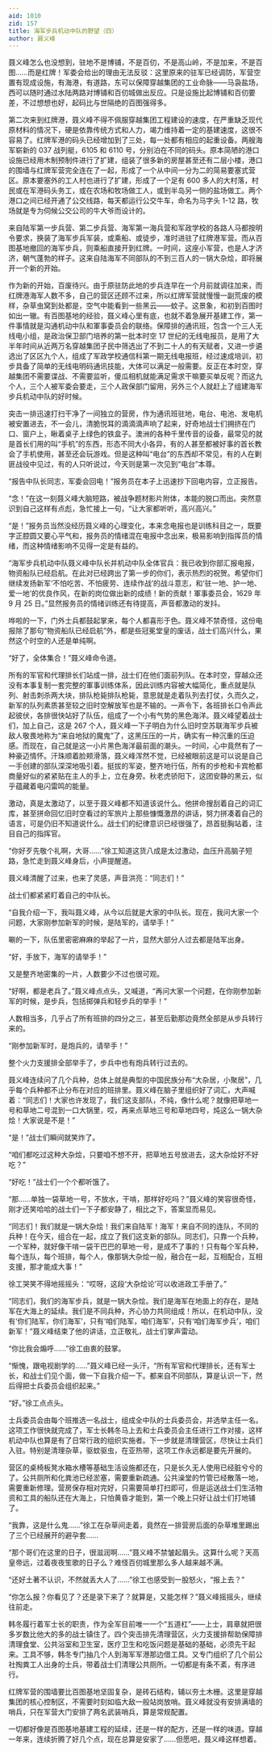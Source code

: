 ```yaml
---
aid: 1010
zid: 157
title: 海军步兵机动中队的野望（四）
author: 聂义峰
---
```


聂义峰怎么也没想到，驻地不是博铺，不是百仞，不是高山岭，不是加来，不是百图……而是红牌！军委会给出的理由无法反驳：这里原来的驻军已经调防，军营空置有现成设施，有海港，有道路，东可以保障穿越集团的工业命脉——马袅盐场，西可以随时通过水陆两路对博铺和百仞城做出反应。只是设施比起博铺和百仞要差，不过想想也好，起码比与世隔绝的百图强得多。

第二次来到红牌港，聂义峰不得不佩服穿越集团工程建设的速度，在严重缺乏现代原材料的情况下，硬是依靠传统方式和人力，竭力维持着一定的基建速度，这很不容易了。红牌军港的码头已经增加到了三处，每一处都有相应的起重设备。两艘海军崭新的 037 战列艇，6105 和 6110 号，分别泊在不同的码头。原本简陋的港口设施已经用木制预制件进行了扩建，组装了很多新的房屋甚至还有二层小楼，港口的围墙与红牌军营完全连在了一起，形成了一个从中间一分为二的简易要塞式营区。原本要塞外的工人村也进行了扩建，形成了一个足有 600 多人的大村落，村民或在军港码头务工，或在农场和牧场做工人，或到半岛另一侧的盐场做工。两个港口之间已经开通了公交线路，每天都运行公交牛车，命名为马字头 1-12 路，牧场就是专为伺候公交公司的牛大爷而设计的。

来自陆军第一步兵营、第二步兵营、海军第一海兵营和军政学校的各路人马都按明令要求，换装了海军步兵军装，或乘船、或徒步，准时进驻了红牌港军营。而从百图基地撤回的海军步兵，则乘船直接开到红牌。一时间，这座小军营，也是人才济济，朝气蓬勃的样子。这来自陆海军不同部队的不到三百人的一锅大杂烩，即将展开一个新的开始。

作为新的开始，百废待兴。由于原驻防此地的步兵连早在一个月前就调往加来，而红牌港海军人数不多，自己的营区还顾不过来，所以红牌军营就慢慢一副荒废的模样，杂草虫窝到处都是，空气中能看到一些黑云——蚊子。这景象，和初到百图时如出一辙。有百图基地的经验，聂义峰心里有底，也就不着急展开基建工作，第一件事情就是沟通机动中队和軍事委员会的联络。保障排的通讯班，包含一个三人无线电小组，是政治保卫部门培养的第一批本时空 17 世纪的无线电报员，是用了大半年时间从近两万名穿越集团子民中筛选出了不到二十人的有天赋者，又进一步遴选出了区区九个人，组成了军政学校通信科第一期无线电报班，经过速成培训，初步具备了简单的无线电明码通讯技能，大体可以满足一般需要。反正在本时空，穿越集团不需要谍战、不需要监听，傻瓜相机就能满足需求干嘛要买单反呢？而这九个人，三个人被军委会要走，三个人政保部门留用，另外三个人就赶上了组建海军步兵机动中队的好时候。

突击一排迅速打扫干净了一间独立的营房，作为通讯班驻地，电台、电池、发电机被安置进去，不一会儿，清脆悦耳的滴滴滴声响了起来，好奇地战士们拥挤在门口、窗户上，瞅着桌子上绿色的铁盒子。澳洲的各种千里传音的设备，最常见的就是首长们用的叫“手机”的东西，形态不同大小各异，有的人甚至都被好事的首长教会了手机使用，甚至还会玩游戏。但是这种叫“电台”的东西却不常见，有的人在剿匪战役中见过，有的人只听说过，今天则是第一次见到“电台”本尊。

“报告中队长同志，军委会回电！”报务员在本子上迅速抄下回电内容，立正报告。

“念！”在这一刻聂义峰大脑短路，被战争题材影片附体，本能的脱口而出。突然意识到自己这样有点彪，急忙接上一句，“让大家都听听，高兴高兴。”

“是！”报务员当然没经历聂义峰的心理变化，本来念电报也是训练科目之一，既要字正腔圆又要心平气和，报务员的情绪混在电报中念出来，极易影响到指挥员的情绪，而这种情绪影响不见得一定是有益的。

“海军步兵机动中队聂义峰中队长并机动中队全体官兵：我已收到你部汇报电报，物资船队已经启航。在此对已经跨出了第一步的你们，表示热烈的祝贺。希望你们继续发扬新军‘不怕吃苦、不怕疲劳、连续作战’的战斗意志，和‘驻一地、护一地、爱一地’的优良作风，在新的岗位做出新的成绩！新的贡献！軍事委员会，1629 年 9 月 25 日。”显然报务员的情绪训练还有待提高，声音都激动的发抖。

哗啦的一下，门外士兵都鼓起掌来，每个人都喜形于色。聂义峰不禁奇怪，这份电报除了那句“物资船队已经启航”外，都是些冠冕堂皇的废话，战士们高兴什么，果然这个时空的人还是单纯啊。

“好了，全体集合！”聂义峰命令道。

所有的军官和代理排长们站成一排，战士们在他们面前列队。在本时空，穿越众还没有本事复制一套完整的軍事训练体系，因此训练内容被大幅简化，重点就是队列、射击刺杀两大块，排队枪毙排队枪毙，意思就是走着队列去打仗，久而久之，新军的队列素质甚至较之旧时空解放军也是不输的。一声令下，各班排长口令声此起彼伏，各排很快站好了队伍，组成了一个小有气势的黑色海洋。聂义峰望着战士们，加上自己，这是 267 个人，聂义峰一下子明白为什么旧时空苏联海军步兵被敌人敬畏地称为“来自地狱的魔鬼”了，这黑压压的一片，确实有一种沉重的压迫感。而现在，自己就是这一小片黑色海洋最前面的潮头。一时间，心中竟然有了一种豪迈情怀。汗珠顺着脸颊滑落，聂义峰浑然不觉，已经被眼前这是可以说是自己一手创建的部队深深地吸引着。挺拔的军姿，整齐地行伍，所有的步枪和卡宾枪都商量好似的紧紧贴在主人的手上，立在身旁。秋老虎骄阳下，这团安静的黑云，似乎蕴藏着电闪雷鸣的能量。

激动，真是太激动了，以至于聂义峰都不知道该说什么。他拼命搜刮着自己的词汇库，甚至拼命回忆旧时空看过的军旅片上那些慷慨激昂的讲话，努力拼凑着自己的语言，可是仍旧不知道说什么。战士们的纪律意识已经很强了，昂首挺胸站着，注目自己的指挥官。

“你好歹先敬个礼啊，大哥……”徐工知道这货八成是太过激动，血压升高脑子短路，急忙走到聂义峰身后，小声提醒道。

聂义峰清醒了过来，也来了灵感，声音洪亮：“同志们！”

战士们都紧紧盯着自己的中队长。

“自我介绍一下，我叫聂义峰，从今以后就是大家的中队长。现在，我问大家一个问题，大家刚参加新军的时候，是陆军的，请举手！”

唰的一下，队伍里密密麻麻的举起了一片，显然大部分人过去都是陆军出身。

“好，手放下，海军的请举手！”

又是整齐地密集的一片，人数要少不过也很可观。

“好啊，都是老兵了。”聂义峰点点头，又喊道，“再问大家一个问题，在你刚参加新军的时候，是步兵，包括掷弹兵和轻步兵的举手！”

人数相当多，几乎占了所有班排的四分之三，甚至后勤那边竟然全部是从步兵转行来的。

“刚参加新军时，是炮兵的，请举手！”

整个火力支援排全部举手了，步兵中也有炮兵转行过去的。

聂义峰连续问了几个兵种，总体上就是典型的中国民族分布“大杂居，小聚居”，几乎每个兵种都不止分布在对应的班排里。聂义峰在脑子里组织好了词汇，大声喊着：“同志们！大家也许发现了，我们这支部队，不纯，像什么呢？就像把草地一号和草地二号混到一口大锅里，哎，再来点草地三号和草地四号，炖这么一锅大杂烩！大家说是不是！”

“是！”战士们瞬间就笑炸了。

“咱们都吃过这种大杂烩，只要咱不想不开，把草地五号放进去，这大杂烩好不好吃？”

“好吃！”战士们一个个都听饿了。

“那……单独一袋草地一号，不放水，干啃，那样好吃吗？”聂义峰的笑容很奇怪，刚才还笑哈哈的战士们一下子都安静了，相比之下，答案显而易见。

“同志们！我们就是一锅大杂烩！我们来自陆军！海军！来自不同的连队，不同的兵种！在今天，组合在一起，成立了我们这支新的部队。同志们，只靠一个兵种，一个军种，就好像干啃一袋干巴巴的草地一号，是成不了事的！只有每个军兵种，每个连队，每个班排，每个人，像那锅大杂烩一般，融合在一起，互相配合，互相支援，那才能成大事！”

徐工哭笑不得地摇摇头：“哎呀，这段‘大杂烩论’可以收进政工手册了。”

“同志们，我们的海军步兵，就是一锅大杂烩。我们是海军在地面上的存在，是陆军在大海上的延续。我们是不同兵种，齐心协力共同组成！所以，在机动中队，没有‘你们陆军，你们海军’，只有‘咱们陆军，咱们海军’，只有‘咱们海军步兵’，咱们新军！”聂义峰结束了他的讲话，立正敬礼，战士们掌声雷动。

“你比我会煽呼……”徐工由衷的鼓掌。

“惭愧，跟电视剧学的……”聂义峰已经一头汗，“所有军官和代理排长，还有军士长，和战士们见个面，做一下自我介绍一下。都来自不同部队，算是认识一下，然后得把士兵委员会组织起来。”

“好。”徐工点点头。

士兵委员会由每个班推选一名战士，组成全中队的士兵委员会，并选举主任一名。这项工作很快就完成了，军士长韩冬马上去和士兵委员会主任进行工作对接，这样机动中队也算是有了日常行政的组织实施者。下一步就是清理营区，尽快让士兵们入驻。特别是清理杂草，驱蚊驱虫，在亚热带，这项工作永远都是要先开展的。

营区的桌椅板凳水箱水槽等基础生活设施都还在，只是长久无人使用已经脏兮兮的了。公共厕所和化粪池已经淤塞，需要重新疏通。公共澡堂的竹管已经散落一地，需要重新修理。营房保存相对完好，只需要简单打扫即可，但是运送战士们生活物资和工具的船队还在大海上，只怕黄昏才能到，第一个晚上只好让战士们打地铺了。

“我靠，这是什么鬼……”徐工在杂草间走着，竟然在一排营房后面的杂草堆里踢出了三个已经展开的避孕套……

“那个哥们在这里的日子，很滋润啊……”聂义峰不禁皱起眉头。这算什么呢？天高皇帝远，过着夜夜笙歌的日子么？难怪百仞城里那么多人越来越不满。

“还好土著不认识，不然就丢大人了……”徐工也感受到一股怒火，“报上去？”

“你怎么报？你看见了？还是录下来了？就算是，又能怎样？”聂义峰摇摇头，继续往前走。

韩冬履行着军士长的职责，作为全军目前唯一一个“五道杠”——上士，肩章就把很多岁数比他大的多的战士镇住了。四个突击排先清理营区，火力支援排帮助保障排清理食堂、公共浴室和卫生室，医疗卫生和吃饭问题是基础的基础，必须先干起来。工具不够，韩冬专门抽几个人到海军军港那边借工具。又专门组织了几个前公社掏粪工人出身的士兵，带着战士们清理公共厕所。一切都是有条不紊，有序进行。

红牌军营的围墙要比百图基地坚固复杂，是砖石结构，辅以夯土木栅。这里是穿越集团的核心控制区，不需要时刻如临大敌一般站岗放哨。聂义峰就没有安排满墙的哨兵，只在军营大门安排了两名武装哨兵，算是常规配置。

一切都好像是百图基地基建工程的延续，还是一样的配方，还是一样的味道。穿越一年来，连续折腾了好几个点，现在总算是安家了……但愿吧，聂义峰这样想着。
